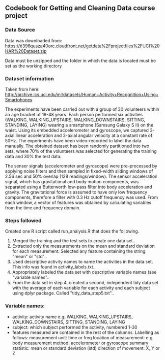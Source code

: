 ## Codebook for Getting and Cleaning Data course project

### Data Source
Data was downloaded from:
https://d396qusza40orc.cloudfront.net/getdata%2Fprojectfiles%2FUCI%20HAR%20Dataset.zip

Data must be unzipped and the folder in which the data is located must be set as the working directory

### Dataset information
Taken from here:
http://archive.ics.uci.edu/ml/datasets/Human+Activity+Recognition+Using+Smartphones

The experiments have been carried out with a group of 30 volunteers within an age bracket of 19-48 years. Each person performed six activities (WALKING, WALKING_UPSTAIRS, WALKING_DOWNSTAIRS, SITTING, STANDING, LAYING) wearing a smartphone (Samsung Galaxy S II) on the waist. Using its embedded accelerometer and gyroscope, we captured 3-axial linear acceleration and 3-axial angular velocity at a constant rate of 50Hz. The experiments have been video-recorded to label the data manually. The obtained dataset has been randomly partitioned into two sets, where 70% of the volunteers was selected for generating the training data and 30% the test data. 

The sensor signals (accelerometer and gyroscope) were pre-processed by applying noise filters and then sampled in fixed-width sliding windows of 2.56 sec and 50% overlap (128 readings/window). The sensor acceleration signal, which has gravitational and body motion components, was separated using a Butterworth low-pass filter into body acceleration and gravity. The gravitational force is assumed to have only low frequency components, therefore a filter with 0.3 Hz cutoff frequency was used. From each window, a vector of features was obtained by calculating variables from the time and frequency domain. 

### Steps followed
Created one R script called run_analysis.R that does the following. 
1.  Merged the training and the test sets to create one data set..
2.  Extracted only the measurements on the mean and standard deviation for each measurement. Selected any feature containing the string "mean" or "std"..
3.  Used descriptive activity names to name the activities in the data set. This info was found in activity_labels.txt..
4.  Appropriately labeled the data set with descriptive variable names (see "variable names".. 
5.  From the data set in step 4, created a second, independent tidy data set 
with the average of each variable for each activity and each subject using dplyr package. Called "tidy_data_step5.txt"..

### Variable names:
* activity: activity name e.g. WALKING, WALKING_UPSTAIRS, WALKING_DOWNSTAIRS, SITTING, STANDING, LAYING 
* subject: which subject performed the activity, numbered 1-30
* features measured are contained in the rest of the columns. Labelling as follows: measurement unit: time or freq
location of measurement: e.g. body
measurement method: accelerometer or gyroscope
summary statistic: mean or standard deviation (std)
direction of movement: X, Y or Z
